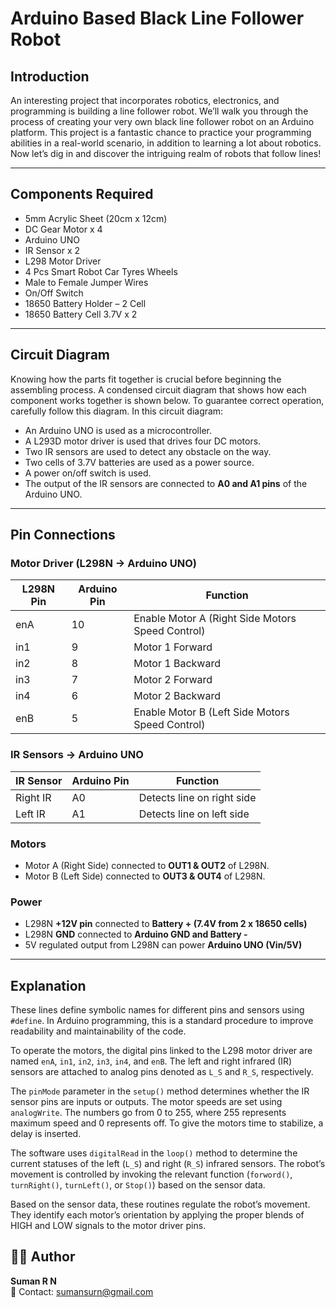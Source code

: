 # Arduino Based Black Line Follower Robot

## Introduction
An interesting project that incorporates robotics, electronics, and programming is building a line follower robot. We’ll walk you through the process of creating your very own black line follower robot on an Arduino platform. This project is a fantastic chance to practice your programming abilities in a real-world scenario, in addition to learning a lot about robotics. Now let’s dig in and discover the intriguing realm of robots that follow lines!

---

## Components Required
- 5mm Acrylic Sheet (20cm x 12cm)
- DC Gear Motor x 4
- Arduino UNO
- IR Sensor x 2
- L298 Motor Driver
- 4 Pcs Smart Robot Car Tyres Wheels
- Male to Female Jumper Wires
- On/Off Switch
- 18650 Battery Holder – 2 Cell
- 18650 Battery Cell 3.7V x 2

---

## Circuit Diagram
Knowing how the parts fit together is crucial before beginning the assembling process. A condensed circuit diagram that shows how each component works together is shown below. To guarantee correct operation, carefully follow this diagram. In this circuit diagram:

- An Arduino UNO is used as a microcontroller.  
- A L293D motor driver is used that drives four DC motors.  
- Two IR sensors are used to detect any obstacle on the way.  
- Two cells of 3.7V batteries are used as a power source.  
- A power on/off switch is used.  
- The output of the IR sensors are connected to **A0 and A1 pins** of the Arduino UNO.  

---

## Pin Connections  

### Motor Driver (L298N → Arduino UNO)
| L298N Pin | Arduino Pin | Function |
|-----------|-------------|----------|
| enA       | 10          | Enable Motor A (Right Side Motors Speed Control) |
| in1       | 9           | Motor 1 Forward |
| in2       | 8           | Motor 1 Backward |
| in3       | 7           | Motor 2 Forward |
| in4       | 6           | Motor 2 Backward |
| enB       | 5           | Enable Motor B (Left Side Motors Speed Control) |

### IR Sensors → Arduino UNO
| IR Sensor | Arduino Pin | Function |
|-----------|-------------|----------|
| Right IR  | A0          | Detects line on right side |
| Left IR   | A1          | Detects line on left side |

### Motors
- Motor A (Right Side) connected to **OUT1 & OUT2** of L298N.  
- Motor B (Left Side) connected to **OUT3 & OUT4** of L298N.  

### Power
- L298N **+12V pin** connected to **Battery + (7.4V from 2 x 18650 cells)**  
- L298N **GND** connected to **Arduino GND and Battery -**  
- 5V regulated output from L298N can power **Arduino UNO (Vin/5V)**  

---

## Explanation
These lines define symbolic names for different pins and sensors using `#define`. In Arduino programming, this is a standard procedure to improve readability and maintainability of the code.  

To operate the motors, the digital pins linked to the L298 motor driver are named `enA`, `in1`, `in2`, `in3`, `in4`, and `enB`. The left and right infrared (IR) sensors are attached to analog pins denoted as `L_S` and `R_S`, respectively.  

The `pinMode` parameter in the `setup()` method determines whether the IR sensor pins are inputs or outputs. The motor speeds are set using `analogWrite`. The numbers go from 0 to 255, where 255 represents maximum speed and 0 represents off. To give the motors time to stabilize, a delay is inserted.  

The software uses `digitalRead` in the `loop()` method to determine the current statuses of the left (`L_S`) and right (`R_S`) infrared sensors. The robot’s movement is controlled by invoking the relevant function (`forword()`, `turnRight()`, `turnLeft()`, or `Stop()`) based on the sensor data.  

Based on the sensor data, these routines regulate the robot’s movement. They identify each motor’s orientation by applying the proper blends of HIGH and LOW signals to the motor driver pins. 



## 👨‍💻 Author
**Suman R N**  
📧 Contact: sumansurn@gmail.com  

